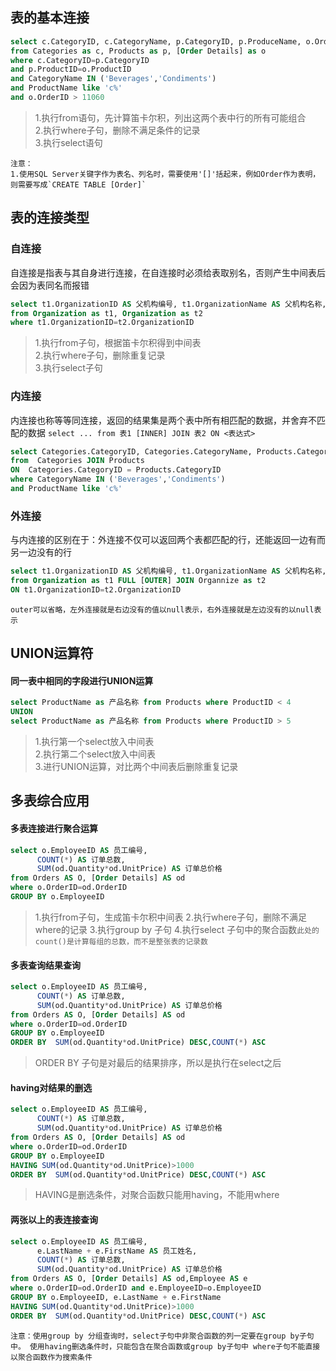 ## 表的基本连接
```sql
select c.CategoryID, c.CategoryName, p.CategoryID, p.ProduceName, o.OrderID
from Categories as c, Products as p, [Order Details] as o
where c.CategoryID=p.CategoryID
and p.ProductID=o.ProductID
and CategoryName IN ('Beverages','Condiments')
and ProductName like 'c%'
and o.OrderID > 11060
```
> 1.执行from语句，先计算笛卡尔积，列出这两个表中行的所有可能组合<br>
> 2.执行where子句，删除不满足条件的记录<br>
> 3.执行select语句<br>


```
注意：
1.使用SQL Server关键字作为表名、列名时，需要使用'[]'括起来，例如Order作为表明，则需要写成`CREATE TABLE [Order]`
```

## 表的连接类型
### 自连接
自连接是指表与其自身进行连接，在自连接时必须给表取别名，否则产生中间表后会因为表同名而报错
```sql
select t1.OrganizationID AS 父机构编号, t1.OrganizationName AS 父机构名称, t2.OrganizationName AS 子机构名称
from Organization as t1, Organization as t2
where t1.OrganizationID=t2.OrganizationID
```
> 1.执行from子句，根据笛卡尔积得到中间表<br>
> 2.执行where子句，删除重复记录<br>
> 3.执行select子句

### 内连接
内连接也称等等同连接，返回的结果集是两个表中所有相匹配的数据，并舍弃不匹配的数据
`select ... from 表1 [INNER] JOIN 表2 ON <表达式>`
```sql
select Categories.CategoryID, Categories.CategoryName, Products.CategoryID, Products.ProductName
from  Categories JOIN Products
ON  Categories.CategoryID = Products.CategoryID
where CategoryName IN ('Beverages','Condiments')
and ProductName like 'c%'
```
### 外连接
与内连接的区别在于：外连接不仅可以返回两个表都匹配的行，还能返回一边有而另一边没有的行
```sql
select t1.OrganizationID AS 父机构编号, t1.OrganizationName AS 父机构名称, t2.OrganizationName AS 子机构名称
from Organization as t1 FULL [OUTER] JOIN Organnize as t2
ON t1.OrganizationID=t2.OrganizationID
```
`outer可以省略，左外连接就是右边没有的值以null表示，右外连接就是左边没有的以null表示`

## UNION运算符
#### 同一表中相同的字段进行UNION运算
```sql
select ProductName as 产品名称 from Products where ProductID < 4
UNION
select ProductName as 产品名称 from Products where ProductID > 5
```
> 1.执行第一个select放入中间表<br>
> 2.执行第二个select放入中间表<br>
> 3.进行UNION运算，对比两个中间表后删除重复记录

## 多表综合应用
#### 多表连接进行聚合运算
```sql
select o.EmployeeID AS 员工编号,
      COUNT(*) AS 订单总数,
      SUM(od.Quantity*od.UnitPrice) AS 订单总价格
from Orders AS O, [Order Details] AS od
where o.OrderID=od.OrderID
GROUP BY o.EmployeeID
```
> 1.执行from子句，生成笛卡尔积中间表
> 2.执行where子句，删除不满足where的记录
> 3.执行group by 子句
> 4.执行select 子句中的聚合函数`此处的count()是计算每组的总数，而不是整张表的记录数`

#### 多表查询结果查询
```sql
select o.EmployeeID AS 员工编号,
      COUNT(*) AS 订单总数,
      SUM(od.Quantity*od.UnitPrice) AS 订单总价格
from Orders AS O, [Order Details] AS od
where o.OrderID=od.OrderID
GROUP BY o.EmployeeID
ORDER BY  SUM(od.Quantity*od.UnitPrice) DESC,COUNT(*) ASC
```
> ORDER BY 子句是对最后的结果排序，所以是执行在select之后

#### having对结果的删选
```sql
select o.EmployeeID AS 员工编号,
      COUNT(*) AS 订单总数,
      SUM(od.Quantity*od.UnitPrice) AS 订单总价格
from Orders AS O, [Order Details] AS od
where o.OrderID=od.OrderID
GROUP BY o.EmployeeID
HAVING SUM(od.Quantity*od.UnitPrice)>1000
ORDER BY  SUM(od.Quantity*od.UnitPrice) DESC,COUNT(*) ASC
```
> HAVING是删选条件，对聚合函数只能用having，不能用where

#### 两张以上的表连接查询
```sql
select o.EmployeeID AS 员工编号,
      e.LastName + e.FirstName AS 员工姓名,
      COUNT(*) AS 订单总数,
      SUM(od.Quantity*od.UnitPrice) AS 订单总价格
from Orders AS O, [Order Details] AS od,Employee AS e
where o.OrderID=od.OrderID and e.EmployeeID=o.EmployeeID
GROUP BY o.EmployeeID, e.LastName + e.FirstName 
HAVING SUM(od.Quantity*od.UnitPrice)>1000
ORDER BY  SUM(od.Quantity*od.UnitPrice) DESC,COUNT(*) ASC
```
`注意：使用group by 分组查询时，select子句中非聚合函数的列一定要在group by子句中。
使用having删选条件时，只能包含在聚合函数或group by子句中
where子句不能直接以聚合函数作为搜索条件`





